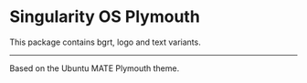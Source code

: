 # Singularity OS Plymouth

This package contains bgrt, logo and text variants.

---

Based on the Ubuntu MATE Plymouth theme.
